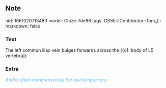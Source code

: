 ## Note
nid: 1661020713480
model: Cloze-7de96
tags: GSSE::!Contributor::Tom_Li
markdown: false

### Text
<div>
  The left common iliac vein bulges forwards across the {{c1::body
  of L5 vertebra}}
</div>

### Extra
<i><font color="#4FBCFF">And is often compressed by the overlying
artery</font></i>
